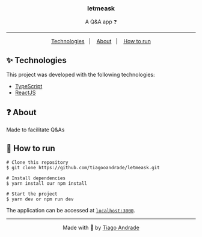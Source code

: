 <div align="center">
  <h3>letmeask</h3>
  <p>A Q&A app ❓</p>
  <hr/>
  <p>
    <a href="#-technologies">Technologies</a>&nbsp;&nbsp;&nbsp;|&nbsp;&nbsp;&nbsp;
    <a href="#-about">About</a>&nbsp;&nbsp;&nbsp;|&nbsp;&nbsp;&nbsp;
    <a href="#-how-to-run">How to run</a>
  </p>
</div>

## ✨ Technologies

This project was developed with the following technologies:

- [TypeScript](https://www.typescriptlang.org/)
- [ReactJS](https://reactjs.org/)

## ❓ About
Made to facilitate Q&As

## 🚀 How to run

```
# Clone this repository
$ git clone https://github.com/tiagooandrade/letmeask.git

# Install dependencies
$ yarn install our npm install

# Start the project
$ yarn dev or npm run dev
```

The application can be accessed at [`localhost:3000`](http://localhost:3000).

<hr/>

<div align="center">
  <p>Made with 💚 by <a href="https://github.com/tiagooandrade">Tiago Andrade</a></p>
</div>
